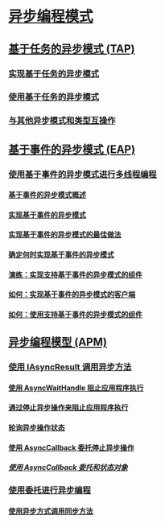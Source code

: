# [异步编程模式](index.md)
## [基于任务的异步模式 (TAP)](task-based-asynchronous-pattern-tap.md)
### [实现基于任务的异步模式](implementing-the-task-based-asynchronous-pattern.md)
### [使用基于任务的异步模式](consuming-the-task-based-asynchronous-pattern.md)
### [与其他异步模式和类型互操作](interop-with-other-asynchronous-patterns-and-types.md)
## [基于事件的异步模式 (EAP)](event-based-asynchronous-pattern-eap.md)
### [使用基于事件的异步模式进行多线程编程](multithreaded-programming-with-the-event-based-asynchronous-pattern.md)
#### [基于事件的异步模式概述](event-based-asynchronous-pattern-overview.md)
#### [实现基于事件的异步模式](implementing-the-event-based-asynchronous-pattern.md)
#### [实现基于事件的异步模式的最佳做法](best-practices-for-implementing-the-event-based-asynchronous-pattern.md)
#### [确定何时实现基于事件的异步模式](deciding-when-to-implement-the-event-based-asynchronous-pattern.md)
#### [演练：实现支持基于事件的异步模式的组件](component-that-supports-the-event-based-asynchronous-pattern.md)
#### [如何：实现基于事件的异步模式的客户端](how-to-implement-a-client-of-the-event-based-asynchronous-pattern.md)
#### [如何：使用支持基于事件的异步模式的组件](how-to-use-components-that-support-the-event-based-asynchronous-pattern.md)
## [异步编程模型 (APM)](asynchronous-programming-model-apm.md)
### [使用 IAsyncResult 调用异步方法](calling-asynchronous-methods-using-iasyncresult.md)
#### [使用 AsyncWaitHandle 阻止应用程序执行](blocking-application-execution-using-an-asyncwaithandle.md)
#### [通过停止异步操作来阻止应用程序执行](blocking-application-execution-by-ending-an-async-operation.md)
#### [轮询异步操作状态](polling-for-the-status-of-an-asynchronous-operation.md)
#### [使用 AsyncCallback 委托停止异步操作](using-an-asynccallback-delegate-to-end-an-asynchronous-operation.md)
##### [使用 AsyncCallback 委托和状态对象](using-an-asynccallback-delegate-and-state-object.md)
### [使用委托进行异步编程](asynchronous-programming-using-delegates.md)
#### [使用异步方式调用同步方法](calling-synchronous-methods-asynchronously.md)
